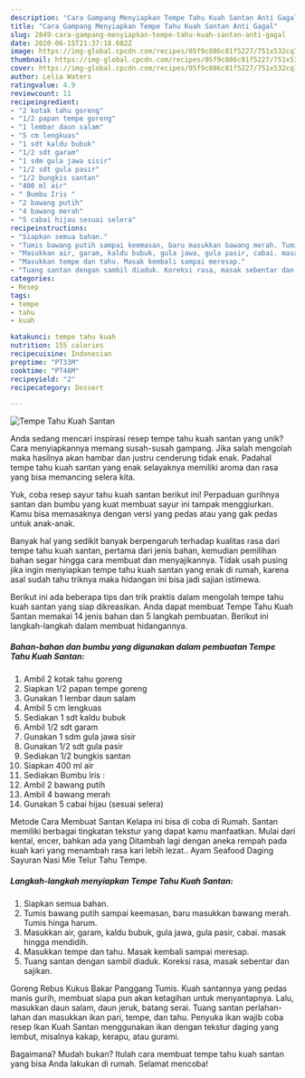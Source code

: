 ```yaml
---
description: "Cara Gampang Menyiapkan Tempe Tahu Kuah Santan Anti Gagal"
title: "Cara Gampang Menyiapkan Tempe Tahu Kuah Santan Anti Gagal"
slug: 2849-cara-gampang-menyiapkan-tempe-tahu-kuah-santan-anti-gagal
date: 2020-06-15T21:37:18.682Z
image: https://img-global.cpcdn.com/recipes/05f9c886c81f5227/751x532cq70/tempe-tahu-kuah-santan-foto-resep-utama.jpg
thumbnail: https://img-global.cpcdn.com/recipes/05f9c886c81f5227/751x532cq70/tempe-tahu-kuah-santan-foto-resep-utama.jpg
cover: https://img-global.cpcdn.com/recipes/05f9c886c81f5227/751x532cq70/tempe-tahu-kuah-santan-foto-resep-utama.jpg
author: Lelia Waters
ratingvalue: 4.9
reviewcount: 11
recipeingredient:
- "2 kotak tahu goreng"
- "1/2 papan tempe goreng"
- "1 lembar daun salam"
- "5 cm lengkuas"
- "1 sdt kaldu bubuk"
- "1/2 sdt garam"
- "1 sdm gula jawa sisir"
- "1/2 sdt gula pasir"
- "1/2 bungkis santan"
- "400 ml air"
- " Bumbu Iris "
- "2 bawang putih"
- "4 bawang merah"
- "5 cabai hijau sesuai selera"
recipeinstructions:
- "Siapkan semua bahan."
- "Tumis bawang putih sampai keemasan, baru masukkan bawang merah. Tumis hinga harum."
- "Masukkan air, garam, kaldu bubuk, gula jawa, gula pasir, cabai. masak hingga mendidih."
- "Masukkan tempe dan tahu. Masak kembali sampai meresap."
- "Tuang santan dengan sambil diaduk. Koreksi rasa, masak sebentar dan sajikan."
categories:
- Resep
tags:
- tempe
- tahu
- kuah

katakunci: tempe tahu kuah 
nutrition: 155 calories
recipecuisine: Indonesian
preptime: "PT33M"
cooktime: "PT48M"
recipeyield: "2"
recipecategory: Dessert

---
```



![Tempe Tahu Kuah Santan](https://img-global.cpcdn.com/recipes/05f9c886c81f5227/751x532cq70/tempe-tahu-kuah-santan-foto-resep-utama.jpg)

Anda sedang mencari inspirasi resep tempe tahu kuah santan yang unik? Cara menyiapkannya memang susah-susah gampang. Jika salah mengolah maka hasilnya akan hambar dan justru cenderung tidak enak. Padahal tempe tahu kuah santan yang enak selayaknya memiliki aroma dan rasa yang bisa memancing selera kita.

Yuk, coba resep sayur tahu kuah santan berikut ini! Perpaduan gurihnya santan dan bumbu yang kuat membuat sayur ini tampak menggiurkan. Kamu bisa memasaknya dengan versi yang pedas atau yang gak pedas untuk anak-anak.

Banyak hal yang sedikit banyak berpengaruh terhadap kualitas rasa dari tempe tahu kuah santan, pertama dari jenis bahan, kemudian pemilihan bahan segar hingga cara membuat dan menyajikannya. Tidak usah pusing jika ingin menyiapkan tempe tahu kuah santan yang enak di rumah, karena asal sudah tahu triknya maka hidangan ini bisa jadi sajian istimewa.


Berikut ini ada beberapa tips dan trik praktis dalam mengolah tempe tahu kuah santan yang siap dikreasikan. Anda dapat membuat Tempe Tahu Kuah Santan memakai 14 jenis bahan dan 5 langkah pembuatan. Berikut ini langkah-langkah dalam membuat hidangannya.

<!--inarticleads1-->

##### Bahan-bahan dan bumbu yang digunakan dalam pembuatan Tempe Tahu Kuah Santan:

1. Ambil 2 kotak tahu goreng
1. Siapkan 1/2 papan tempe goreng
1. Gunakan 1 lembar daun salam
1. Ambil 5 cm lengkuas
1. Sediakan 1 sdt kaldu bubuk
1. Ambil 1/2 sdt garam
1. Gunakan 1 sdm gula jawa sisir
1. Gunakan 1/2 sdt gula pasir
1. Sediakan 1/2 bungkis santan
1. Siapkan 400 ml air
1. Sediakan  Bumbu Iris :
1. Ambil 2 bawang putih
1. Ambil 4 bawang merah
1. Gunakan 5 cabai hijau (sesuai selera)


Metode Cara Membuat Santan Kelapa ini bisa di coba di Rumah. Santan memiliki berbagai tingkatan tekstur yang dapat kamu manfaatkan. Mulai dari kental, encer, bahkan ada yang Ditambah lagi dengan aneka rempah pada kuah kari yang menambah rasa kari lebih lezat.. Ayam Seafood Daging Sayuran Nasi Mie Telur Tahu Tempe. 

<!--inarticleads2-->

##### Langkah-langkah menyiapkan Tempe Tahu Kuah Santan:

1. Siapkan semua bahan.
1. Tumis bawang putih sampai keemasan, baru masukkan bawang merah. Tumis hinga harum.
1. Masukkan air, garam, kaldu bubuk, gula jawa, gula pasir, cabai. masak hingga mendidih.
1. Masukkan tempe dan tahu. Masak kembali sampai meresap.
1. Tuang santan dengan sambil diaduk. Koreksi rasa, masak sebentar dan sajikan.


Goreng Rebus Kukus Bakar Panggang Tumis. Kuah santannya yang pedas manis gurih, membuat siapa pun akan ketagihan untuk menyantapnya. Lalu, masukkan daun salam, daun jeruk, batang serai. Tuang santan perlahan-lahan dan masukkan ikan pari, tempe, dan tahu. Penyuka ikan wajib coba resep Ikan Kuah Santan menggunakan ikan dengan tekstur daging yang lembut, misalnya kakap, kerapu, atau gurami. 

Bagaimana? Mudah bukan? Itulah cara membuat tempe tahu kuah santan yang bisa Anda lakukan di rumah. Selamat mencoba!
